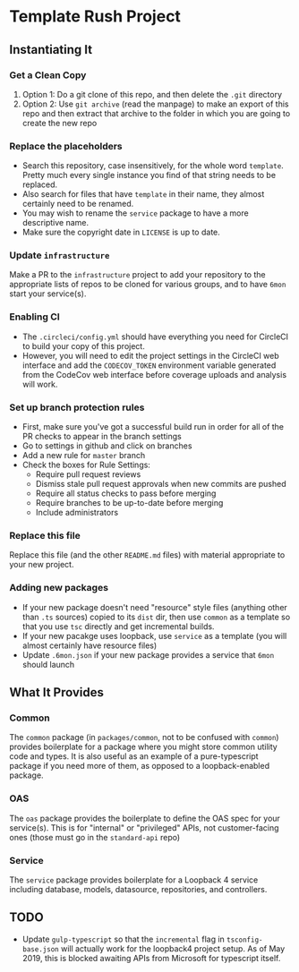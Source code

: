 # Template Rush Project

## Instantiating It

### Get a Clean Copy

1. Option 1: Do a git clone of this repo, and then delete the `.git` directory
2. Option 2: Use `git archive` (read the manpage) to make an export of this repo
   and then extract that archive to the folder in which you are going to create
   the new repo

### Replace the placeholders

* Search this repository, case insensitively, for the whole word `template`.
  Pretty much every single instance you find of that string needs to be
  replaced.
* Also search for files that have `template` in their name, they almost
  certainly need to be renamed.
* You may wish to rename the `service` package to have a more descriptive name.
* Make sure the copyright date in `LICENSE` is up to date.

### Update `infrastructure`

Make a PR to the `infrastructure` project to add your repository to the
appropriate lists of repos to be cloned for various groups, and to have `6mon`
start your service(s).

### Enabling CI

* The `.circleci/config.yml` should have everything you need for CircleCI to
  build your copy of this project.
* However, you will need to edit the project settings in the CircleCI web
  interface and add the `CODECOV_TOKEN` environment variable generated from the
  CodeCov web interface before coverage uploads and analysis will work.

### Set up branch protection rules

* First, make sure you've got a successful build run in order for all of the
  PR checks to appear in the branch settings
* Go to settings in github and click on branches
* Add a new rule for `master` branch
* Check the boxes for Rule Settings:
  * Require pull request reviews
  * Dismiss stale pull request approvals when new commits are pushed
  * Require all status checks to pass before merging
  * Require branches to be up-to-date before merging
  * Include administrators

### Replace this file

Replace this file (and the other `README.md` files) with material appropriate to
your new project.

### Adding new packages

* If your new package doesn't need "resource" style files (anything other
  than `.ts` sources) copied to its `dist` dir, then use `common` as a
  template so that you use `tsc` directly and get incremental builds.
* If your new pacakge uses loopback, use `service` as a template (you will
  almost certainly have resource files)
* Update `.6mon.json` if your new package provides a service that `6mon` should
  launch

## What It Provides

### Common

The `common` package (in `packages/common`, not to be confused with `common`)
provides boilerplate for a package where you might store common utility code
and types.  It is also useful as an example of a pure-typescript package if you
need more of them, as opposed to a loopback-enabled package.

### OAS

The `oas` package provides the boilerplate to define the OAS spec for your
service(s).  This is for "internal" or "privileged" APIs, not customer-facing
ones (those must go in the `standard-api` repo)

### Service

The `service` package provides boilerplate for a Loopback 4 service including
database, models, datasource, repositories, and controllers.

## TODO

* Update `gulp-typescript` so that the `incremental` flag in
  `tsconfig-base.json` will actually work for the loopback4 project setup.
  As of May 2019, this is blocked awaiting APIs from Microsoft for
  typescript itself.
